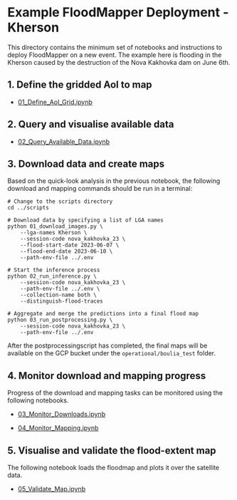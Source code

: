# Example FloodMapper Deployment - Kherson

This directory contains the minimum set of notebooks and instructions
to deploy FloodMapper on a new event. The example here is flooding in
the Kherson caused by the destruction of the Nova Kakhovka dam on June 6th.

## 1. Define the gridded AoI to map

 * [01_Define_AoI_Grid.ipynb](01_Define_AoI_Grid.ipynb)

## 2. Query and visualise available data

 * [02_Query_Available_Data.ipynb](02_Query_Available_Data.ipynb)

## 3. Download data and create maps

Based on the quick-look analysis in the previous notebook, the
following download and mapping commands should be run in a terminal:

```
# Change to the scripts directory
cd ../scripts

# Download data by specifying a list of LGA names
python 01_download_images.py \
    --lga-names Kherson \
    --session-code nova_kakhovka_23 \
    --flood-start-date 2023-06-07 \
    --flood-end-date 2023-06-10 \
    --path-env-file ../.env

# Start the inference process
python 02_run_inference.py \
    --session-code nova_kakhovka_23 \
    --path-env-file ../.env \
    --collection-name both \
    --distinguish-flood-traces

# Aggregate and merge the predictions into a final flood map
python 03_run_postprocessing.py \
    --session-code nova_kakhovka_23 \
    --path-env-file ../.env
```

After the postprocessingscript has completed, the final maps will be
available on the GCP bucket under the ```operational/boulia_test```
folder.

## 4. Monitor download and mapping progress

Progress of the download and mapping tasks can be monitored using the
following notebooks.

 * [03_Monitor_Downloads.ipynb](03_Monitor_Downloads.ipynb)
 
 * [04_Monitor_Mapping.ipynb](04_Monitor_Mapping.ipynb)


## 5. Visualise and validate the flood-extent map

The following notebook loads the floodmap and plots it over the
satellite data.

 * [05_Validate_Map.ipynb](05_Validate_Map.ipynb)

